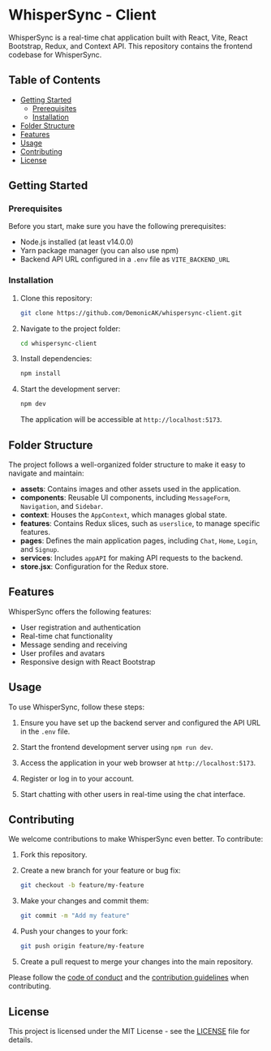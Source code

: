 # WhisperSync - Client

WhisperSync is a real-time chat application built with React, Vite, React Bootstrap, Redux, and Context API. This repository contains the frontend codebase for WhisperSync.

## Table of Contents

- [Getting Started](#getting-started)
  - [Prerequisites](#prerequisites)
  - [Installation](#installation)
- [Folder Structure](#folder-structure)
- [Features](#features)
- [Usage](#usage)
- [Contributing](#contributing)
- [License](#license)

## Getting Started

### Prerequisites

Before you start, make sure you have the following prerequisites:

- Node.js installed (at least v14.0.0)
- Yarn package manager (you can also use npm)
- Backend API URL configured in a `.env` file as `VITE_BACKEND_URL`

### Installation

1. Clone this repository:

   ```bash
   git clone https://github.com/DemonicAK/whispersync-client.git
   ```

2. Navigate to the project folder:

   ```bash
   cd whispersync-client
   ```

3. Install dependencies:

   ```bash
   npm install
   ```

4. Start the development server:

   ```bash
   npm dev
   ```

   The application will be accessible at `http://localhost:5173`.

## Folder Structure

The project follows a well-organized folder structure to make it easy to navigate and maintain:

- **assets**: Contains images and other assets used in the application.
- **components**: Reusable UI components, including `MessageForm`, `Navigation`, and `Sidebar`.
- **context**: Houses the `AppContext`, which manages global state.
- **features**: Contains Redux slices, such as `userslice`, to manage specific features.
- **pages**: Defines the main application pages, including `Chat`, `Home`, `Login`, and `Signup`.
- **services**: Includes `appAPI` for making API requests to the backend.
- **store.jsx**: Configuration for the Redux store.

## Features

WhisperSync offers the following features:

- User registration and authentication
- Real-time chat functionality
- Message sending and receiving
- User profiles and avatars
- Responsive design with React Bootstrap

## Usage

To use WhisperSync, follow these steps:

1. Ensure you have set up the backend server and configured the API URL in the `.env` file.

2. Start the frontend development server using `npm run dev`.

3. Access the application in your web browser at `http://localhost:5173`.

4. Register or log in to your account.

5. Start chatting with other users in real-time using the chat interface.

## Contributing

We welcome contributions to make WhisperSync even better. To contribute:

1. Fork this repository.

2. Create a new branch for your feature or bug fix:

   ```bash
   git checkout -b feature/my-feature
   ```

3. Make your changes and commit them:

   ```bash
   git commit -m "Add my feature"
   ```

4. Push your changes to your fork:

   ```bash
   git push origin feature/my-feature
   ```

5. Create a pull request to merge your changes into the main repository.

Please follow the [code of conduct](CODE_OF_CONDUCT.md) and the [contribution guidelines](CONTRIBUTING.md) when contributing.

## License

This project is licensed under the MIT License - see the [LICENSE](LICENSE) file for details.
